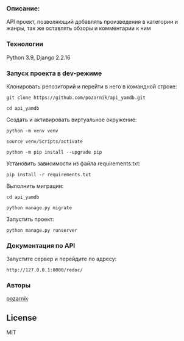 ### Описание:
API проект, позволяющий добавлять произведения в категории и жанры, так же оставлять обзоры и комментарии к ним
### Технологии
Python 3.9, Django 2.2.16
### Запуск проекта в dev-режиме
Клонировать репозиторий и перейти в него в командной строке:
```
git clone https://github.com/pozarnik/api_yamdb.git
```
```
cd api_yamdb
```
Cоздать и активировать виртуальное окружение:
```
python -m venv venv
```
```
source venv/Scripts/activate
```
```
python -m pip install --upgrade pip
```
Установить зависимости из файла requirements.txt:
```
pip install -r requirements.txt
```
Выполнить миграции:
```
cd api_yamdb
```
```
python manage.py migrate
```
Запустить проект:
```
python manage.py runserver
```
### Документация по API
Запустите сервер и перейдите по адресу:
```
http://127.0.0.1:8000/redoc/
```
### Авторы
[pozarnik][link]

## License

MIT

   [link]: <https://github.com/pozarnik/>
